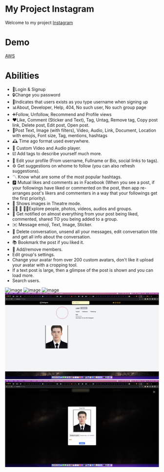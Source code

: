 # My Project Instagram
Welcome to my project 
<a href="https://master.dp4gjrndsrj6l.amplifyapp.com/">Instagram</a>

# Demo
 <a href="https://master.dp4gjrndsrj6l.amplifyapp.com/">AWS</a>

# Abilities 

- 👤Login & Signup
- 🔒Change you password
- 📌Indicates that users exists as you type username when signing up
- 📊About, Developer, Help, 404, No such user, No such group page
- ➕Follow, Unfollow, Recommend and Profile views
- ❤️Like, Comment (Sticker and Text), Tag, Untag, Remove tag, Copy post link, Delete post, Edit post, Open post.
- 📖Post Text, Image (with filters), Video, Audio, Link, Document, Location with emojis, Font size, Tag, mentions, hashtags
- 🕰️ Time ago format used everywhere.
- 🎦 Custom Video and Audio player.
- ☑️ Add tags to describe yourself much more.
- 📂 Edit your profile (From username, Fullname or Bio, social links to tags).
- ⚙️ Get suggestions on whome to follow (you can also refresh suggestions).
- 〽️ Know what are some of the most popular hashtags.
- 🅿️ Mutual likes and comments as in Facebook (When you see a post, if your followings have liked or commented on the post, then app re-arranges post's likers and commenters in a way that your followings get the first priority).
- 📸 Shows images in Theatre mode.
- 🧑🏼‍ 🤝‍ 🧑🏻Explore people, photos, videos, audios and groups.
- 🎥 Get notified on almost everything from your post being liked, commented, shared TO you being added to a group.
- ✉️ Message emoji, Text, Image, Sticker.
- 🚮 Delete conversation, unsend all your messages, edit conversation title and get all info about the conversation.
- 📚 Bookmark the post if you liked it.
- 🔎 Add/remove members.
  <li>Edit group's settings.</li>
  <li>Change your avatar from over 200 custom avatars, don't like it upload your avatar with a cropping tool.</li>
  <li>If a text post is large, then a glimpse of the post is shown and you can load more.</li>
  <li>Search users.</li>
</ul>
<img src="./images/login.png" alt="image"/>
<img src="./images/sign-up.png" alt="image"/>
<img src="./images/home.png" alt="image"/>
<img src="./images/user.png" alt="image"/>
<img src="./images/post.png" alt="image"/>
